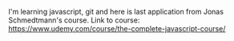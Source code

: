 I'm learning javascript, git and here is last application from Jonas Schmedtmann's course.
Link to course: https://www.udemy.com/course/the-complete-javascript-course/ 
